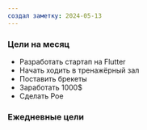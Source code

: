 ```yaml
---
создал заметку: 2024-05-13
---
```

### Цели на месяц
- Разработать стартап на Flutter
- Начать ходить в тренажёрный зал
- Поставить брекеты
- Заработать 1000$
- Сделать Poe


### Ежедневные цели
